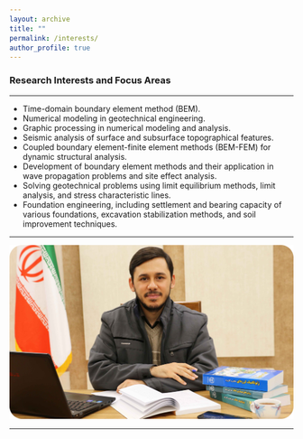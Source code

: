 ```yaml
---
layout: archive
title: ""
permalink: /interests/
author_profile: true
---
```


### **Research Interests and Focus Areas**
___
* Time-domain boundary element method (BEM).
* Numerical modeling in geotechnical engineering.
* Graphic processing in numerical modeling and analysis.
* Seismic analysis of surface and subsurface topographical features.
* Coupled boundary element-finite element methods (BEM-FEM) for dynamic structural analysis.
* Development of boundary element methods and their application in wave propagation problems and site effect analysis.
* Solving geotechnical problems using limit equilibrium methods, limit analysis, and stress characteristic lines.
* Foundation engineering, including settlement and bearing capacity of various foundations, excavation stabilization methods, and soil improvement techniques.
  
___

  ![Dr. Saeed Mojtabazadeh](https://github.com/mojtabazadeh/mojtabazadeh.github.io/blob/main/images/IMG_3651ededge.jpg?raw=true)    

___
